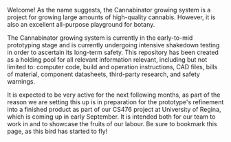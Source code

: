 Welcome! As the name suggests, the Cannabinator growing system is a project for growing large amounts of high-quality cannabis. However, it is also an excellent all-purpose playground for botany.

The Cannabinator growing system is currently in the early-to-mid prototyping stage and is currently undergoing intensive shakedown testing in order to ascertain its long-term safety. This repository has been created as a holding pool for all relevant information relevant, including but not limited to: computer code, build and operation instructions, CAD files, bills of material, component datasheets, third-party research, and safety warnings.

It is expected to be very active for the next following months, as part of the reason we are setting this up is in preparation for the prototype's refinement into a finished product as part of our CS476 project at University of Regina, which is coming up in early September. It is intended both for our team to work in and to showcase the fruits of our labour. Be sure to bookmark this page, as this bird has started to fly!
